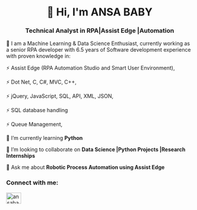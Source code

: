 <h1 align="center">👋 Hi, I'm ANSA BABY</h1>
<h3 align="center">Technical Analyst in RPA|Assist Edge |Automation</h3>
👀 I am a Machine Learning & Data Science Enthusiast, currently working as a senior RPA developer with 6.5 years of Software development experience with proven knowledge in:
 
   ⚡ Assist Edge (RPA Automation Studio and Smart User Environment),
 
   ⚡ Dot Net, C, C#, MVC, C++, 
 
   ⚡ jQuery, JavaScript, SQL, API, XML, JSON,
 
   ⚡ SQL database handling
 
   ⚡ Queue Management,
 
 🌱 I’m currently learning **Python**

  👯 I’m looking to collaborate on **Data Science |Python Projects |Research Internships**

  💬 Ask me about **Robotic Process Automation using Assist Edge**

<h3 align="left">Connect with me:</h3>
<p align="left">
<a href="https://linkedin.com/in/ansababy" target="blank"><img align="center" src="https://raw.githubusercontent.com/rahuldkjain/github-profile-readme-generator/master/src/images/icons/Social/linked-in-alt.svg" alt="ansababy" height="30" width="40" /></a>
</p>

<!---
AnsaBaby/AnsaBaby is a ✨ special ✨ repository because its `README.md` (this file) appears on your GitHub profile.
You can click the Preview link to take a look at your changes.
--->
